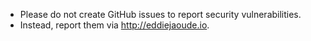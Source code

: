 - Please do not create GitHub issues to report security vulnerabilities.
- Instead, report them via <http://eddiejaoude.io>.
